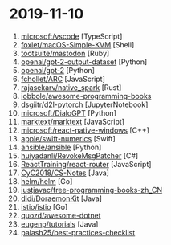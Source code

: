 # 2019-11-10

1. [microsoft/vscode](https://github.com/microsoft/vscode "Visual Studio Code") [TypeScript]
2. [foxlet/macOS-Simple-KVM](https://github.com/foxlet/macOS-Simple-KVM "Tools to set up a quick macOS VM in QEMU, accelerated by KVM.") [Shell]
3. [tootsuite/mastodon](https://github.com/tootsuite/mastodon "Your self-hosted, globally interconnected microblogging community") [Ruby]
4. [openai/gpt-2-output-dataset](https://github.com/openai/gpt-2-output-dataset "Dataset of GPT-2 outputs for research in detection, biases, and more") [Python]
5. [openai/gpt-2](https://github.com/openai/gpt-2 "Code for the paper Language Models are Unsupervised Multitask Learners") [Python]
6. [fchollet/ARC](https://github.com/fchollet/ARC "The Abstraction and Reasoning Corpus") [JavaScript]
7. [rajasekarv/native_spark](https://github.com/rajasekarv/native_spark "A new arguably faster implementation of Apache Spark from scratch in Rust") [Rust]
8. [jobbole/awesome-programming-books](https://github.com/jobbole/awesome-programming-books "经典编程书籍大全，涵盖：计算机系统与网络、系统架构、算法与数据结构、前端开发、后端开发、移动开发、数据库、测试、项目与团队、程序员职业修炼、求职面试等") 
9. [dsgiitr/d2l-pytorch](https://github.com/dsgiitr/d2l-pytorch "This project reproduces the book Dive Into Deep Learning (www.d2l.ai), adapting the code from MXNet into PyTorch.") [JupyterNotebook]
10. [microsoft/DialoGPT](https://github.com/microsoft/DialoGPT "Large-scale pretraining for dialogue") [Python]
11. [marktext/marktext](https://github.com/marktext/marktext "📝A simple and elegant markdown editor, available for Linux, macOS and Windows.") [JavaScript]
12. [microsoft/react-native-windows](https://github.com/microsoft/react-native-windows "A framework for building native Windows apps with React.") [C++]
13. [apple/swift-numerics](https://github.com/apple/swift-numerics "Numerical APIs for Swift") [Swift]
14. [ansible/ansible](https://github.com/ansible/ansible "Ansible is a radically simple IT automation platform that makes your applications and systems easier to deploy. Avoid writing scripts or custom code to deploy and update your applications — automate in a language that approaches plain English, using SSH, with no agents to install on remote systems. https://docs.ansible.com/ansible/") [Python]
15. [huiyadanli/RevokeMsgPatcher](https://github.com/huiyadanli/RevokeMsgPatcher "A hex editor for WeChat/QQ/TIM - PC版微信/QQ/TIM防撤回补丁（我已经看到了，撤回也没用了）") [C#]
16. [ReactTraining/react-router](https://github.com/ReactTraining/react-router "Declarative routing for React") [JavaScript]
17. [CyC2018/CS-Notes](https://github.com/CyC2018/CS-Notes "📚 技术面试必备基础知识、Leetcode、Java、C++、Python、后端面试、计算机操作系统、计算机网络、系统设计") [Java]
18. [helm/helm](https://github.com/helm/helm "The Kubernetes Package Manager") [Go]
19. [justjavac/free-programming-books-zh_CN](https://github.com/justjavac/free-programming-books-zh_CN "📚 免费的计算机编程类中文书籍，欢迎投稿") 
20. [didi/DoraemonKit](https://github.com/didi/DoraemonKit "简称 DoKit 。一款功能齐全的客户端（ iOS 、Android、微信小程序 ）研发助手，你值得拥有。") [Java]
21. [istio/istio](https://github.com/istio/istio "Connect, secure, control, and observe services.") [Go]
22. [quozd/awesome-dotnet](https://github.com/quozd/awesome-dotnet "A collection of awesome .NET libraries, tools, frameworks and software") 
23. [eugenp/tutorials](https://github.com/eugenp/tutorials "The REST With Spring Course:") [Java]
24. [palash25/best-practices-checklist](https://github.com/palash25/best-practices-checklist "A list of awesome idiomatic code resources. Rust, Go, Erlang, Ruby, Pony and more") 
